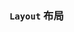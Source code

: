 ### `Layout` 布局

<ClientOnly>
<template>
  <ShowComponent label="例子1">
    <template #component-body>
      <ShowComponentItem position="vertical">
        <smile-layout>
          <smile-header class="demo-header">Header</smile-header>
          <smile-content class="demo-content">Content</smile-content>
          <smile-footer class="demo-footer">Footer</smile-footer>
        </smile-layout>
      </ShowComponentItem>
    </template>
  <template #component-code>

  ```vue
  <smile-layout>
    <smile-header class="header">Header</smile-header>
    <smile-content class="content">Content</smile-content>
    <smile-footer class="footer">Footer</smile-footer>
  </smile-layout>
  ```
  </template>
  </ShowComponent>
  <ShowComponent label="例子2">
    <template #component-body>
      <ShowComponentItem position="vertical">
        <smile-layout>
          <smile-header class="demo-header">Header</smile-header>
          <smile-layout>
            <smile-aside class="demo-aside">Aside</smile-aside>
            <smile-content class="demo-content">Content</smile-content>
          </smile-layout>
          <smile-footer class="demo-footer">Footer</smile-footer>
        </smile-layout>
      </ShowComponentItem>
    </template>
  <template #component-code>

  ```vue
  
  <smile-layout>
    <smile-header class="demo-header">Header</smile-header>
    <smile-layout>
      <smile-aside class="demo-aside">Aside</smile-aside>
      <smile-content class="demo-content">Content</smile-content>
    </smile-layout>
    <smile-footer class="demo-footer">Footer</smile-footer>
  </smile-layout>
  ```
  </template>
  </ShowComponent>
  <ShowComponent label="例子3">
    <template #component-body>
      <ShowComponentItem position="vertical">
        <smile-layout>
          <smile-aside class="demo-aside">Aside</smile-aside>
          <smile-layout>
            <smile-header class="demo-header">Header</smile-header>
            <smile-content class="demo-content">Content</smile-content>
            <smile-footer class="demo-footer">Footer</smile-footer>
          </smile-layout>
        </smile-layout>
      </ShowComponentItem>
    </template>
  <template #component-code>

  ```vue
  
  <smile-layout>
    <smile-aside class="demo-aside">Aside</smile-aside>
    <smile-layout>
      <smile-header class="demo-header">Header</smile-header>
      <smile-content class="demo-content">Content</smile-content>
      <smile-footer class="demo-footer">Footer</smile-footer>
    </smile-layout>
  </smile-layout>
  ```
  </template>
  </ShowComponent>
  <ShowComponent label="可收缩">
    <template #component-body>
      <ShowComponentItem position="vertical">
        <smile-layout>
          <smile-aside
            class="demo-aside"
            :collapsed="collapsed"
          >
            Aside
          </smile-aside>
          <smile-layout>
            <smile-header class="demo-header">
              Header
              <smile-icon
                class="collapse-icon"
                @click="collapsed=!collapsed"
                :class="{collapsed}"
                icon="menu"
              >
              </smile-icon>
            </smile-header>
            <smile-content class="demo-content">Content</smile-content>
            <smile-footer class="demo-footer">Footer</smile-footer>
          </smile-layout>
        </smile-layout>
      </ShowComponentItem>
    </template>
  <template #component-code>

  ```vue
  
  <template>
    <div class="app">
      <smile-layout>
        <smile-aside
          class="demo-aside"
          :collapsed="collapsed"
        >
          Aside
        </smile-aside>
        <smile-layout>
          <smile-header class="demo-header">
            Header
            <smile-icon
              class="collapse-icon"
              @click="collapsed=!collapsed"
              :class="{collapsed}"
              icon="menu"
            >
            </smile-icon>
          </smile-header>
          <smile-content class="demo-content">Content</smile-content>
          <smile-footer class="demo-footer">Footer</smile-footer>
        </smile-layout>
      </smile-layout>
    </div>
  </template>
  
  <script>
    export default {
      name: 'App',
      data () {
        return {
          collapsed: false
        };
      },
      mounted () {
      },
      methods: {}
    };
  </script>
  <style lang="scss" scoped>
    .app {
      .demo-header,
      .demo-footer {
        background-color: #7dbcea;
        color: #fff;
        text-align: center;
        line-height: 60px;
      }
      .demo-content {
        background-color: rgba(16, 142, 233, 1);
        color: #fff;
        text-align: center;
        line-height: 120px;
      }
      .demo-aside {
        color: #fff;
        text-align: center;
        line-height: 120px;
        background-color: #3ba0e9;
      }
      .demo-header {
        position: relative;
      }
      .collapse-icon {
        cursor: pointer;
        position: absolute;
        left: 10px;
        top: 50%;
        padding: 4px;
        transform: translateY(-50%);
        font-size: 18px;
        transition: all .4s;
        &.collapsed {
          transform: translateY(-50%) rotate(90deg);
        }
      }
    }
  </style>
  ```
  </template>
  </ShowComponent>
</template>
</ClientOnly>

<script>
  export default {
    name: 'App',
    data () {
      return {
        collapsed: false
      };
    },
    mounted () {
    },
    methods: {}
  };
</script>
<style lang="scss" scoped>
.demo-header,
.demo-footer {
  background-color: #7dbcea;
  color: #fff;
  text-align: center;
  line-height: 60px;
}
.demo-content {
  background-color: rgba(16, 142, 233, 1);
  color: #fff;
  text-align: center;
  line-height: 120px;
}
.demo-aside {
  color: #fff;
  text-align: center;
  line-height: 120px;
  background-color: #3ba0e9;
}
.demo-header {
  position: relative;
}
.collapse-icon {
  cursor: pointer;
  position: absolute;
  left: 10px;
  top: 50%;
  padding: 4px;
  transform: translateY(-50%);
  font-size: 18px;
  transition: all .4s;
  &.collapsed {
    transform: translateY(-50%) rotate(90deg);
  }
}
</style>

